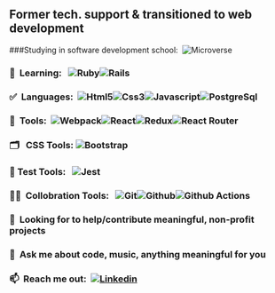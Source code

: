 
## Former tech. support & transitioned to web development

###Studying in software development school: &nbsp;![Microverse](https://img.shields.io/badge/Microverse-blueviolet?style=for-the-badge&logo=appveyor)

### :triangular_ruler: &nbsp;Learning: &nbsp; ![Ruby](https://img.shields.io/badge/Ruby-CC342D?style=for-the-badge&logo=ruby&logoColor=white)![Rails](https://img.shields.io/badge/Ruby_on_Rails-CC0000?style=for-the-badge&logo=ruby-on-rails&logoColor=white)
### :white_check_mark: &nbsp;Languages:  &nbsp;![Html5](https://img.shields.io/badge/HTML5-E34F26?style=for-the-badge&logo=html5&logoColor=white)![Css3](https://img.shields.io/badge/CSS-239120?&style=for-the-badge&logo=css3&logoColor=white)![Javascript](https://img.shields.io/badge/JavaScript-F7DF1E?style=for-the-badge&logo=javascript&logoColor=black)![PostgreSql](https://img.shields.io/badge/PostgreSQL-316192?style=for-the-badge&logo=postgresql&logoColor=white) 
### :open_file_folder:&nbsp;  Tools: &nbsp;![Webpack](https://img.shields.io/badge/Webpack-8DD6F9?style=for-the-badge&logo=Webpack&logoColor=white)![React](https://img.shields.io/badge/React-20232A?style=for-the-badge&logo=react&logoColor=61DAFB)![Redux](https://img.shields.io/badge/Redux-593D88?style=for-the-badge&logo=redux&logoColor=white)![React Router](https://img.shields.io/badge/React_Router-CA4245?style=for-the-badge&logo=react-router&logoColor=white)
### :card_index_dividers: &nbsp; CSS Tools: ![Bootstrap](https://img.shields.io/badge/Bootstrap-563D7C?style=for-the-badge&logo=bootstrap&logoColor=white)
### :hammer: Test Tools: &nbsp; ![Jest](https://img.shields.io/badge/Jest-C21325?style=for-the-badge&logo=jest&logoColor=white)
### :technologist:&nbsp; Collobration Tools: &nbsp;&nbsp;![Git](https://img.shields.io/badge/git-%23F05033.svg?style=for-the-badge&logo=git&logoColor=white)![Github](https://img.shields.io/badge/github-%23121011.svg?style=for-the-badge&logo=github&logoColor=white)![Github Actions](https://img.shields.io/badge/GitHub_Actions-2088FF?style=for-the-badge&logo=github-actions&logoColor=white)
### 🤔  &nbsp;Looking for to help/contribute meaningful, non-profit projects
### 💬  &nbsp;Ask me about code, music, anything meaningful for you
### 📫  &nbsp;Reach me out: &nbsp;[![Linkedin](https://img.shields.io/badge/LinkedIn-0077B5?style=for-the-badge&logo=linkedin&logoColor=white)](https://www.linkedin.com/in/yigitmersin)
<!--
- 🤔 I’m looking for help with ...
- 👯 I’m currently collaborating with pair programming in Microverse
- ⚡ Fun fact: ...
-->





